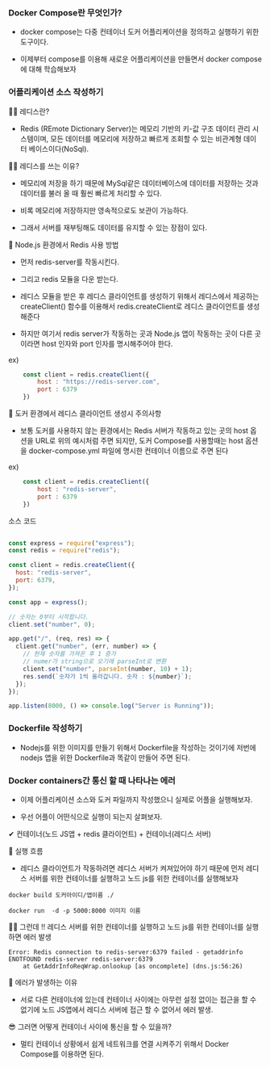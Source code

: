 ### Docker Compose란 무엇인가?

-   docker compose는 다중 컨테이너 도커 어플리케이션을 정의하고 실행하기 위한 도구이다.

-   이제부터 compose를 이용해 새로운 어플리케이션을 만들면서 docker compose에 대해 학습해보자

### 어플리케이션 소스 작성하기

🙋‍♂️ 레디스란?

-   Redis (REmote Dictionary Server)는 메모리 기반의 키-값 구조 데이터 관리 시스템이며, 모든 데이터를 메모리에 저장하고 빠르게 조회할 수 있는 비관계형 데이터 베이스이다(NoSql).

🙋‍♀️ 레디스를 쓰는 이유?

-   메모리에 저장을 하기 때문에 MySql같은 데이터베이스에 데이터를 저장하는 것과 데이터를 불러 올 때 훨씬 빠르게 처리할 수 있다.

-   비록 메모리에 저장하지만 영속적으로도 보관이 가능하다.

-   그래서 서버를 재부팅해도 데이터를 유지할 수 있는 장점이 있다.

  📢 Node.js 환경에서 Redis 사용 방법

  - 먼저 redis-server를 작동시킨다.

-   그리고 redis 모듈을 다운 받는다.

-   레디스 모듈을 받은 후 레디스 클라이언트를 생성하기 위해서 레디스에서 제공하는 createClient() 함수를 이용해서 redis.createClient로 레디스 클라이언트를 생성해준다

-   하지만 여기서 redis server가 작동하는 곳과 Node.js 앱이 작동하는 곳이 다른 곳이라면 host 인자와 port 인자를 명시해주어야 한다.

ex)
```js
    const client = redis.createClient({
        host : "https://redis-server.com",
        port : 6379
    })
```

👀 도커 환경에서 레디스 클라이언트 생성시 주의사항

-   보통 도커를 사용하지 않는 환경에서는 Redis 서버가 작동하고 있는 곳의 host 옵션을 URL로 위의 예시처럼 주면 되지만, 도커 Compose를 사용할때는 host 옵션을 docker-compose.yml 파일에 명시한 컨테이너 이름으로 주면 된다

ex)
```js
    const client = redis.createClient({
        host : "redis-server",
        port : 6379
    })
```

소스 코드

``` js

const express = require("express");
const redis = require("redis");

const client = redis.createClient({
  host: "redis-server",
  port: 6379,
});

const app = express();

// 숫자는 0부터 시작합니다.
client.set("number", 0);

app.get("/", (req, res) => {
  client.get("number", (err, number) => {
    // 현재 숫자를 가져온 후 1 증가
    // numer가 string으로 오기에 parseInt로 변환
    client.set("number", parseInt(number, 10) + 1);
    res.send(`숫자가 1씩 올라갑니다. 숫자 : ${number}`);
  });
});

app.listen(8000, () => console.log("Server is Running"));

```

### Dockerfile 작성하기

-   Nodejs를 위한 이미지를 만들기 위해서 Dockerfile을 작성하는 것이기에 저번에 nodejs 앱을 위한 Dockerfile과 똑같이 만들어 주면 된다.


### Docker containers간 통신 할 때 나타나는 에러

- 이제 어플리케이션 소스와 도커 파일까지 작성했으니 실제로 어플을 실행해보자.

- 우선 어플이 어떤식으로 실행이 되는지 살펴보자.


✔ 컨테이너(노드 JS앱 + redis 클라이언트) + 컨테이너(레디스 서버)

🙌 실행 흐름

- 레디스 클라이언트가 작동하려면 레디스 서버가 켜져있어야 하기 때문에 먼저 레디스 서버를 위한 컨테이너를 실행하고 노드 js를 위한 컨테이너를 실행해보자

`docker build 도커아이디/앱이름 ./`

`docker run  -d -p 5000:8000 이미지 이름` 

🤦‍♂️ 그런데 !! 레디스 서버를 위한 컨테이너를 실행하고 노드 js를 위한 컨테이너를 실행하면 에러 발생

``` 
Error: Redis connection to redis-server:6379 failed - getaddrinfo ENOTFOUND redis-server redis-server:6379
    at GetAddrInfoReqWrap.onlookup [as oncomplete] (dns.js:56:26)
```

📌 에러가 발생하는 이유

- 서로 다른 컨테이너에 있는데 컨테이너 사이에는 아무런 설정 없이는 접근을 할 수 없기에 노드 JS앱에서 레디스 서버에 접근 할 수 없어서 에러 발생.

😎 그러면 어떻게 컨테이너 사이에 통신을 할 수 있을까?

- 멀티 컨테이너 상황에서 쉽게 네트워크를 연결 시켜주기 위해서 Docker Compose를 이용하면 된다.

